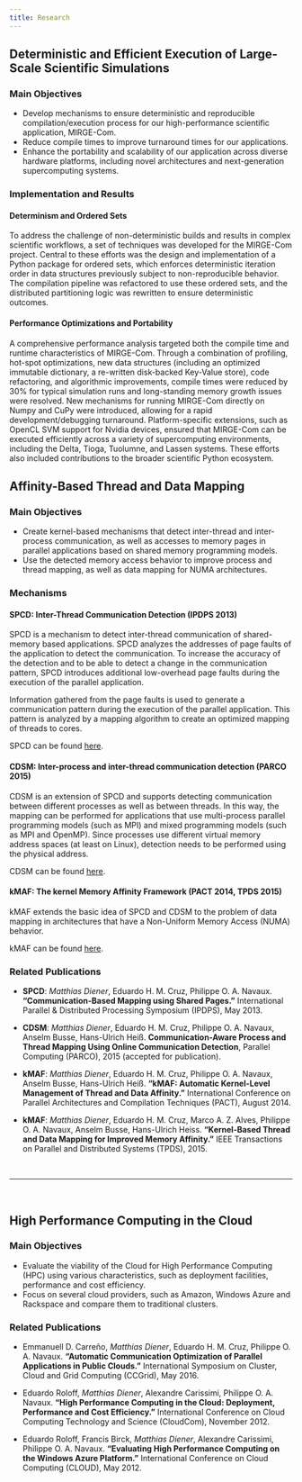 ```yaml
---
title: Research
---
```


## Deterministic and Efficient Execution of Large-Scale Scientific Simulations

### Main Objectives

* Develop mechanisms to ensure deterministic and reproducible compilation/execution process for our high-performance scientific application, MIRGE-Com.
* Reduce compile times to improve turnaround times for our applications.
* Enhance the portability and scalability of our application across diverse hardware platforms, including novel architectures and next-generation supercomputing systems.

### Implementation and Results

#### Determinism and Ordered Sets

To address the challenge of non-deterministic builds and results in complex
scientific workflows, a set of techniques was developed for the MIRGE-Com
project. Central to these efforts was the design and implementation of a Python
package for ordered sets, which enforces deterministic iteration order in data
structures previously subject to non-reproducible behavior. The compilation
pipeline was refactored to use these ordered sets, and the distributed
partitioning logic was rewritten to ensure deterministic outcomes.

#### Performance Optimizations and Portability

A comprehensive performance analysis targeted both the compile time and runtime
characteristics of MIRGE-Com. Through a combination of profiling, hot-spot
optimizations, new data structures (including an optimized immutable dictionary,
a re-written disk-backed Key-Value store), code refactoring, and algorithmic
improvements, compile times were reduced by 30% for typical simulation runs and
long-standing memory growth issues were resolved. New mechanisms for running
MIRGE-Com directly on Numpy and CuPy were introduced, allowing for a rapid development/debugging turnaround. Platform-specific
extensions, such as OpenCL SVM support for Nvidia devices, ensured that
MIRGE-Com can be executed efficiently across a variety of supercomputing
environments, including the Delta, Tioga, Tuolumne, and Lassen systems. These
efforts also included contributions to the broader scientific Python
ecosystem.

## Affinity-Based Thread and Data Mapping

### Main Objectives

* Create kernel-based mechanisms that detect inter-thread and inter-process communication, as well as accesses to memory pages in parallel applications based on shared memory programming models.
* Use the detected memory access behavior to improve process and thread mapping, as well as data mapping for NUMA architectures.


### Mechanisms

#### SPCD: Inter-Thread Communication Detection (IPDPS 2013)

SPCD is a mechanism to detect inter-thread communication of shared-memory based applications. SPCD analyzes the addresses of page faults of the application to detect the communication. To increase the accuracy of the detection and to be able to detect a change in the communication pattern, SPCD introduces additional low-overhead page faults during the execution of the parallel application.

Information gathered from the page faults is used to generate a communication pattern during the execution of the parallel application.
This pattern is analyzed by a mapping algorithm to create an optimized mapping of threads to cores.

SPCD can be found [here](https://github.com/matthiasdiener/spcd).

#### CDSM: Inter-process and inter-thread communication detection (PARCO 2015)

CDSM is an extension of SPCD and supports detecting communication between different processes as well as between threads. In this way, the mapping can be performed for applications that use multi-process parallel programming models (such as MPI) and mixed programming models (such as MPI and OpenMP).
Since processes use different virtual memory address spaces (at least on Linux), detection needs to be performed using the physical address.

CDSM can be found [here](https://github.com/matthiasdiener/cdsm).

#### kMAF: The kernel Memory Affinity Framework (PACT 2014, TPDS 2015)

kMAF extends the basic idea of SPCD and CDSM to the problem of data mapping in architectures that have a Non-Uniform Memory Access (NUMA) behavior.

kMAF can be found [here](https://github.com/matthiasdiener/kmaf).

### Related Publications

* **SPCD**: *Matthias Diener*, Eduardo H. M. Cruz, Philippe O. A. Navaux. **“Communication-Based Mapping using Shared Pages.”** International Parallel & Distributed Processing Symposium (IPDPS), May 2013.

* **CDSM**: *Matthias Diener*, Eduardo H. M. Cruz, Philippe O. A. Navaux, Anselm Busse, Hans-Ulrich Heiß. **Communication-Aware Process and Thread Mapping Using Online Communication Detection**, Parallel Computing (PARCO), 2015 (accepted for publication).

* **kMAF**: *Matthias Diener*, Eduardo H. M. Cruz, Philippe O. A. Navaux, Anselm Busse, Hans-Ulrich Heiß. **“kMAF: Automatic Kernel-Level Management of Thread and Data Affinity.”** International Conference on Parallel Architectures and Compilation Techniques (PACT), August 2014.

* **kMAF**: *Matthias Diener*, Eduardo H. M. Cruz, Marco A. Z. Alves, Philippe O. A. Navaux, Anselm Busse, Hans-Ulrich Heiss. **“Kernel-Based Thread and Data Mapping for Improved Memory Affinity.”** IEEE Transactions on Parallel and Distributed Systems (TPDS), 2015.


<br />

----

<br />

## High Performance Computing in the Cloud

### Main Objectives

* Evaluate the viability of the Cloud for High Performance Computing (HPC) using various characteristics, such as deployment facilities, performance and cost efficiency.
* Focus on several cloud providers, such as Amazon, Windows Azure and Rackspace and compare them to traditional clusters.

### Related Publications
* Emmanuell D. Carreño, *Matthias Diener*, Eduardo H. M. Cruz, Philippe O. A. Navaux. **“Automatic Communication Optimization of Parallel Applications in Public Clouds.”** International Symposium on Cluster, Cloud and Grid Computing (CCGrid), May 2016.

* Eduardo Roloff, *Matthias Diener*, Alexandre Carissimi, Philippe O. A. Navaux. **“High Performance Computing in the Cloud: Deployment, Performance and Cost Efficiency.”** International Conference on Cloud Computing Technology and Science (CloudCom), November 2012.

* Eduardo Roloff, Francis Birck, *Matthias Diener*, Alexandre Carissimi, Philippe O. A. Navaux. **“Evaluating High Performance Computing on the Windows Azure Platform.”** International Conference on Cloud Computing (CLOUD), May 2012.
